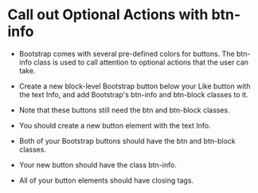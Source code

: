 # Call out Optional Actions with btn-info
* Bootstrap comes with several pre-defined colors for buttons. The btn-info class is used to call attention to optional actions that the user can take.

* Create a new block-level Bootstrap button below your Like button with the text Info, and add Bootstrap's btn-info and btn-block classes to it.

* Note that these buttons still need the btn and btn-block classes.

* You should create a new button element with the text Info.

* Both of your Bootstrap buttons should have the btn and btn-block classes.

* Your new button should have the class btn-info.

* All of your button elements should have closing tags.

